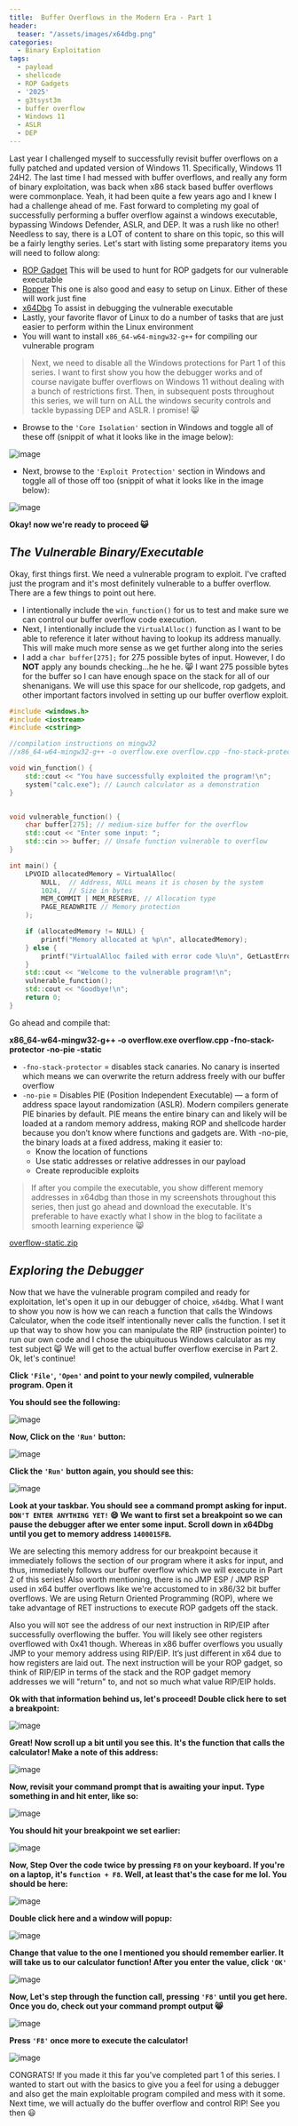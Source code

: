 ```yaml
---
title:  Buffer Overflows in the Modern Era - Part 1
header:
  teaser: "/assets/images/x64dbg.png"
categories:
  - Binary Exploitation
tags:
  - payload
  - shellcode
  - ROP Gadgets
  - '2025'
  - g3tsyst3m
  - buffer overflow
  - Windows 11
  - ASLR
  - DEP
---
```


Last year I challenged myself to successfully revisit buffer overflows on a fully patched and updated version of Windows 11.  Specifically, Windows 11 24H2.  The last time I had messed with buffer overflows, and really any form of binary exploitation, was back when x86 stack based buffer overflows were commonplace.  Yeah, it had been quite a few years ago and I knew I had a challenge ahead of me.  Fast forward to completing my goal of successfully performing a buffer overflow against a windows executable, bypassing Windows Defender, ASLR, and DEP.  It was a rush like no other!  Needless to say, there is a LOT of content to share on this topic, so this will be a fairly lengthy series.  Let's start with listing some preparatory items you will need to follow along:

- [ROP Gadget](https://github.com/JonathanSalwan/ROPgadget) This will be used to hunt for ROP gadgets for our vulnerable executable
- [Ropper](https://github.com/sashs/Ropper) This one is also good and easy to setup on Linux.  Either of these will work just fine
- [x64Dbg](https://x64dbg.com/) To assist in debugging the vulnerable executable
- Lastly, your favorite flavor of Linux to do a number of tasks that are just easier to perform within the Linux environment
- You will want to install `x86_64-w64-mingw32-g++` for compiling our vulnerable program

> Next, we need to disable all the Windows protections for Part 1 of this series.  I want to first show you how the debugger works and of course navigate buffer overflows on Windows 11 without dealing with a bunch of restrictions first.  Then, in subsequent posts throughout this series, we will turn on ALL the windows security controls and tackle bypassing DEP and ASLR.  I promise!  😸

- Browse to the `'Core Isolation'` section in Windows and toggle all of these off (snippit of what it looks like in the image below):

![image](https://github.com/user-attachments/assets/1d1348c4-da35-41c6-918d-cc120a8dc1b0)

- Next, browse to the `'Exploit Protection'` section in Windows and toggle all of those off too (snippit of what it looks like in the image below):

![image](https://github.com/user-attachments/assets/0339682d-c06a-4e21-abbc-fa1cb23822f1)

**Okay!  now we're ready to proceed 😺**

***The Vulnerable Binary/Executable***
-

Okay, first things first.  We need a vulnerable program to exploit.  I've crafted just the program and it's most definitely vulnerable to a buffer overflow.  There are a few things to point out here.  

- I intentionally include the `win_function()` for us to test and make sure we can control our buffer overflow code execution.
- Next, I intentionally include the `VirtualAlloc()` function as I want to be able to reference it later without having to lookup its address manually.  This will make much more sense as we get further along into the series
- I add a `char buffer[275];` for 275 possible bytes of input.  However, I do **NOT** apply any bounds checking...he he he. 😸  I want 275 possible bytes for the buffer so I can have enough space on the stack for all of our shenanigans.  We will use this space for our shellcode, rop gadgets, and other important factors involved in setting up our buffer overflow exploit.

```cpp
#include <windows.h>
#include <iostream>
#include <cstring>

//compilation instructions on mingw32
//x86_64-w64-mingw32-g++ -o overflow.exe overflow.cpp -fno-stack-protector -no-pie

void win_function() {
    std::cout << "You have successfully exploited the program!\n";
    system("calc.exe"); // Launch calculator as a demonstration
}


void vulnerable_function() {
    char buffer[275]; // medium-size buffer for the overflow
    std::cout << "Enter some input: ";
    std::cin >> buffer; // Unsafe function vulnerable to overflow
}

int main() {
    LPVOID allocatedMemory = VirtualAlloc(
        NULL,  // Address, NULL means it is chosen by the system
        1024,  // Size in bytes
        MEM_COMMIT | MEM_RESERVE, // Allocation type
        PAGE_READWRITE // Memory protection
    );

    if (allocatedMemory != NULL) {
        printf("Memory allocated at %p\n", allocatedMemory);
    } else {
        printf("VirtualAlloc failed with error code %lu\n", GetLastError());
    }
    std::cout << "Welcome to the vulnerable program!\n";
    vulnerable_function();
    std::cout << "Goodbye!\n";
    return 0;
}
```

Go ahead and compile that:

**x86_64-w64-mingw32-g++ -o overflow.exe overflow.cpp -fno-stack-protector -no-pie -static**

- `-fno-stack-protector` = disables stack canaries.  No canary is inserted which means we can overwrite the return address freely with our buffer overflow
- `-no-pie` = Disables PIE (Position Independent Executable) — a form of address space layout randomization (ASLR).  Modern compilers generate PIE binaries by default. PIE means the entire binary can and likely will be loaded at a random memory address, making ROP and shellcode harder because you don’t know where functions and gadgets are.  With -no-pie, the binary loads at a fixed address, making it easier to:
    - Know the location of functions
    - Use static addresses or relative addresses in our payload
    - Create reproducible exploits

> If after you compile the executable, you show different memory addresses in x64dbg than those in my screenshots throughout this series, then just go ahead and download the executable.  It's preferable to have exactly what I show in the blog to facilitate a smooth learning experience 😸

[overflow-static.zip](https://github.com/user-attachments/files/21530359/overflow-static.zip)

***Exploring the Debugger***
-

Now that we have the vulnerable program compiled and ready for exploitation, let's open it up in our debugger of choice, `x64dbg`.  What I want to show you now is how we can reach a function that calls the Windows Calculator, when the code itself intentionally never calls the function.  I set it up that way to show how you can manipulate the RIP (instruction pointer) to run our own code and I chose the ubiquituous Windows calculator as my test subject 😸  We will get to the actual buffer overflow exercise in Part 2.  Ok, let's continue!

**Click `'File'`, `'Open'` and point to your newly compiled, vulnerable program.  Open it**

**You should see the following:**

![image](https://github.com/user-attachments/assets/5bf0c902-e6fa-47a9-ab9f-e2bf82b5ce82)

**Now, Click on the `'Run'` button:**

![image](https://github.com/user-attachments/assets/b4c2ba2f-4ac7-4174-bdf1-f79cbec21ba1)

**Click the `'Run'` button again, you should see this:**

![image](https://github.com/user-attachments/assets/2a2099d0-475e-4fbf-91ac-8ed3f286b9fa)

**Look at your taskbar.  You should see a command prompt asking for input.  `DON'T ENTER ANYTHING YET!` 😄  We want to first set a breakpoint so we can pause the debugger after we enter some input.  Scroll down in x64Dbg until you get to memory address `1400015FB`.**  

We are selecting this memory address for our breakpoint because it immediately follows the section of our program where it asks for input, and thus, immediately follows our buffer overflow which we will execute in Part 2 of this series!  Also worth mentioning, there is no JMP ESP / JMP RSP used in x64 buffer overflows like we're accustomed to in x86/32 bit buffer overflows.  We are using Return Oriented Programming (ROP), where we take advantage of RET instructions to execute ROP gadgets off the stack.

Also you will `NOT` see the address of our next instruction in RIP/EIP after successfully overflowing the buffer. You will likely see other registers overflowed with 0x41 though. Whereas in x86 buffer overflows you usually JMP to your memory address using RIP/EIP. It’s just different in x64 due to how registers are laid out.  The next instruction will be your ROP gadget, so think of RIP/EIP in terms of the stack and the ROP gadget memory addresses we will "return" to, and not so much what value RIP/EIP holds.

**Ok with that information behind us, let's proceed!  Double click here to set a breakpoint:**

![image](https://github.com/user-attachments/assets/aff5383f-9796-4492-a311-ed65712adef5)

**Great!  Now scroll up a bit until you see this.  It's the function that calls the calculator!  Make a note of this address:**

![image](https://github.com/user-attachments/assets/fe91bcce-758c-4422-8265-9a007f9920cb)

**Now, revisit your command prompt that is awaiting your input.  Type something in and hit enter, like so:**

![image](https://github.com/user-attachments/assets/d292d0a2-910d-4770-a601-748ff3e496a4)

**You should hit your breakpoint we set earlier:**

![image](https://github.com/user-attachments/assets/c4cc0412-c218-463d-ab4d-f61895cadb02)

**Now, Step Over the code twice by pressing `F8` on your keyboard.  If you're on a laptop, it's `function + F8`.  Well, at least that's the case for me lol.  You should be here:**

![image](https://github.com/user-attachments/assets/7d365040-62e8-4602-a86c-e7b70e7ab619)

**Double click here and a window will popup:**

![image](https://github.com/user-attachments/assets/305062bd-d317-4dd9-8db7-df75b63e0a52)

**Change that value to the one I mentioned you should remember earlier.  It will take us to our calculator function!  After you enter the value, click `'OK'`**

![image](https://github.com/user-attachments/assets/51e0825b-aec5-4e2c-a0b1-7340e217d73b)

**Now, Let's step through the function call, pressing `'F8'` until you get here.  Once you do, check out your command prompt output 😸**

![image](https://github.com/user-attachments/assets/84b74f61-e653-435e-a429-5076b3711ee4)

**Press `'F8'` once more to execute the calculator!**

![image](https://github.com/user-attachments/assets/a6608b50-b292-495d-836d-ae86be085dd4)

CONGRATS!  If you made it this far you've completed part 1 of this series.  I wanted to start out with the basics to give you a feel for using a debugger and also get the main exploitable program compiled and mess with it some.  Next time, we will actually do the buffer overflow and control RIP!  See you then 😃
